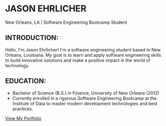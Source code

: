 # JASON EHRLICHER

New Orleans, LA | Software Engineering Bootcamp Student

## INTRODUCTION:

Hello, I'm Jason Ehrlicher! I'm a software engineering student based in New Orleans, Louisiana. My goal is to learn and apply software engineering skills to build innovative solutions and make a positive impact in the world of technology.

## EDUCATION:

- Bachelor of Science (B.S.) in Finance, University of New Orleans (2012)
- Currently enrolled in a rigorous Software Engineering Bootcamp at the Institute of Data to master modern development technologies and best practices.

[View My Portfolio](https://jason-ehrlicher.github.io/)
